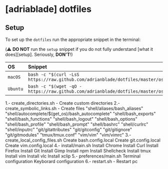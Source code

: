 [adriablade] dotfiles
==========================

Setup
-----

To set up the `dotfiles` run the appropriate snippet in the terminal:

(⚠️  **DO NOT** run the `setup` snippet if you do not fully understand
[what it does][setup]. Seriously, **DON'T**!)

| OS | Snippet |
|:---|:---|
| `macOS` | `bash -c "$(curl -LsS https://raw.github.com/adrianblade/dotfiles/master/os/bootstrap.sh)"` |
| `Ubuntu` | `bash -c "$(wget -qO - https://raw.github.com/adrianblade/dotfiles/master/os/bootstrap.sh)"` |


1.- create_directories.sh - Create custom directories
2.- create_symbolic_links.sh - Create files
  "shell/aliases/bash_aliases"
        "shell/autocomplete/$(get_os)/bash_autocomplete"
        "shell/bash_exports"
        "shell/bash_functions"
        "shell/bash_logout"
        "shell/bash_options"
        "shell/bash_profile"
        "shell/bash_prompt"
        "shell/bashrc"
        "shell/curlrc"
        "shell/inputrc"
        "git/gitattributes"
        "git/gitconfig"
        "git/gitignore"
        "git/gitmodules"
        "tmux/tmux.conf"
        "vim/vim"
        "vim/vimrc"
3.- create_local_config_files.sh
      Create bash.config.local
      Create git.config.local
      Create vim.config.local
4.- install/main.sh
      Install Chrome
      Install Curl
      Install Firefox
      Install Git
      Install Gimp
      Install npm
      Install Shellcheck
      Install tmux
      Install vim
      Install vlc
      Install xclip
5.- preferences/main.sh
      Terminal configuration
      Keyborard configuration
6.- restart.sh  - Restart pc
